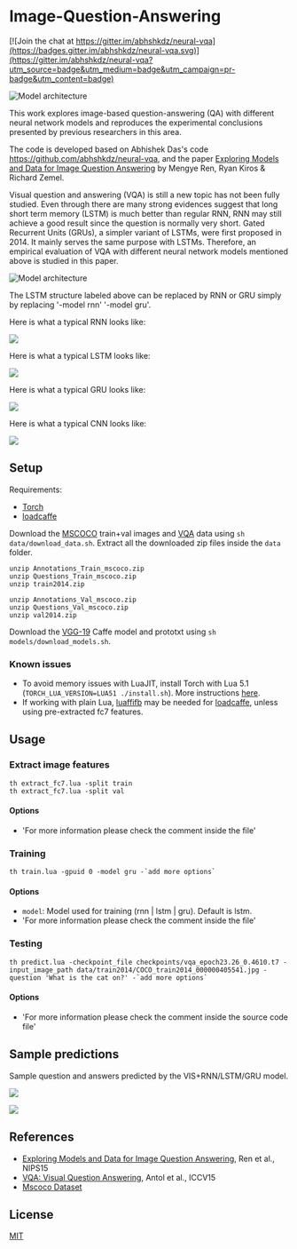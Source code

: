# Image-Question-Answering

[![Join the chat at https://gitter.im/abhshkdz/neural-vqa](https://badges.gitter.im/abhshkdz/neural-vqa.svg)](https://gitter.im/abhshkdz/neural-vqa?utm_source=badge&utm_medium=badge&utm_campaign=pr-badge&utm_content=badge)

![Model architecture](https://cloud.githubusercontent.com/assets/10870023/15724955/5c194da2-27fe-11e6-8d85-2607a3acce28.jpg)

This work explores image-based question-answering (QA) with different neural network models and reproduces the experimental conclusions presented by previous researchers in this area. 

The code is developed based on Abhishek Das's code https://github.com/abhshkdz/neural-vqa, and the paper
[Exploring Models and Data for Image Question Answering][2] 
by Mengye Ren, Ryan Kiros & Richard Zemel.

Visual question and answering (VQA) is still a new topic has not been fully studied. Even through there are many strong evidences suggest that long short term memory (LSTM) is much better than regular RNN, RNN may still achieve a good result since the question is normally very short. Gated Recurrent Units (GRUs), a simpler variant of LSTMs, were first proposed in 2014. It mainly serves the same purpose with LSTMs. Therefore, an empirical evaluation of VQA with different neural network models mentioned above is studied in this paper. 

![Model architecture](https://cloud.githubusercontent.com/assets/10870023/15724892/0c758608-27fe-11e6-9e77-cb9c0ce6a265.png)


The LSTM structure labeled above can be replaced by RNN or GRU simply by replacing '-model rnn' '-model gru'. 

Here is what a typical RNN looks like:

![](https://cloud.githubusercontent.com/assets/10870023/15727063/2ca9a228-2809-11e6-98f8-1be925e1f853.jpg)

Here is what a typical LSTM looks like:

![](https://cloud.githubusercontent.com/assets/10870023/15727062/2ca75a68-2809-11e6-908e-a2ff48a3614c.jpg)

Here is what a typical GRU looks like:

![](https://cloud.githubusercontent.com/assets/10870023/15727061/2ca6424a-2809-11e6-8d30-8dff3119f48e.jpg)

Here is what a typical CNN looks like:

![](https://cloud.githubusercontent.com/assets/10870023/15726571/704d28e0-2806-11e6-92c8-bcbeb385671f.jpg)

## Setup

Requirements:

- [Torch][10]
- [loadcaffe][9]

Download the [MSCOCO][11] train+val images and [VQA][1] data using `sh data/download_data.sh`. Extract all the downloaded zip files inside the `data` folder.

```
unzip Annotations_Train_mscoco.zip
unzip Questions_Train_mscoco.zip
unzip train2014.zip

unzip Annotations_Val_mscoco.zip
unzip Questions_Val_mscoco.zip
unzip val2014.zip
```

Download the [VGG-19][7] Caffe model and prototxt using `sh models/download_models.sh`.

### Known issues

- To avoid memory issues with LuaJIT, install Torch with Lua 5.1 (`TORCH_LUA_VERSION=LUA51 ./install.sh`).
More instructions [here][4].
- If working with plain Lua, [luaffifb][8] may be needed for [loadcaffe][9],
unless using pre-extracted fc7 features.

## Usage

### Extract image features

```
th extract_fc7.lua -split train
th extract_fc7.lua -split val
```

#### Options

- 'For more information please check the comment inside the file'


### Training

```
th train.lua -gpuid 0 -model gru -`add more options`
```

#### Options
- `model`: Model used for training (rnn | lstm | gru). Default is lstm.
- 'For more information please check the comment inside the file'

### Testing

```
th predict.lua -checkpoint_file checkpoints/vqa_epoch23.26_0.4610.t7 -input_image_path data/train2014/COCO_train2014_000000405541.jpg -question 'What is the cat on?' -`add more options`
```

#### Options

- 'For more information please check the comment inside the source code file'

## Sample predictions

Sample question and answers predicted by the VIS+RNN/LSTM/GRU model.

![](https://cloud.githubusercontent.com/assets/10870023/15725763/3aff866e-2802-11e6-97ce-7788b9cd7844.png)

![](https://cloud.githubusercontent.com/assets/10870023/15725789/58d71300-2802-11e6-94c6-18bfbf555553.png)


## References

- [Exploring Models and Data for Image Question Answering][2], Ren et al., NIPS15
- [VQA: Visual Question Answering][3], Antol et al., ICCV15
- [Mscoco Dataset][11]


## License

[MIT][12]

[1]: http://visualqa.org/
[2]: http://arxiv.org/abs/1505.02074
[3]: http://arxiv.org/abs/1505.00468
[4]: https://github.com/torch/distro
[5]: http://nlp.stanford.edu/projects/glove/
[6]: http://arxiv.org/abs/1409.1556
[7]: https://gist.github.com/ksimonyan/3785162f95cd2d5fee77#file-readme-md
[8]: https://github.com/facebook/luaffifb
[9]: https://github.com/szagoruyko/loadcaffe
[10]: http://torch.ch/
[11]: http://mscoco.org/
[12]: https://abhshkdz.mit-license.org/
